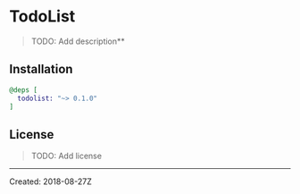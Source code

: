 # TodoList

> TODO: Add description**


## Installation

```elixir
@deps [
  todolist: "~> 0.1.0"
]
```

## License

> TODO: Add license

----
Created:  2018-08-27Z
